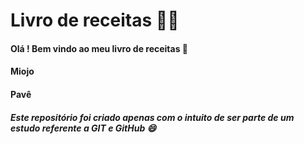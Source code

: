 # Livro de receitas :man_cook:

#### Olá ! Bem vindo ao meu livro de receitas :wave:

#### Miojo

#### Pavê





##### Este repositório foi criado apenas com o intuito de ser parte de um estudo referente a GIT e GitHub :smile:
